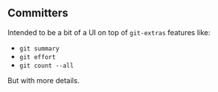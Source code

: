 ## Committers

Intended to be a bit of a UI on top of `git-extras` features like:

* `git summary`
* `git effort`
* `git count --all`

But with more details.
